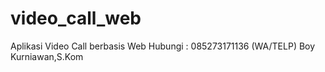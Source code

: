 # video_call_web
Aplikasi Video Call berbasis Web
Hubungi : 085273171136 (WA/TELP) Boy Kurniawan,S.Kom
